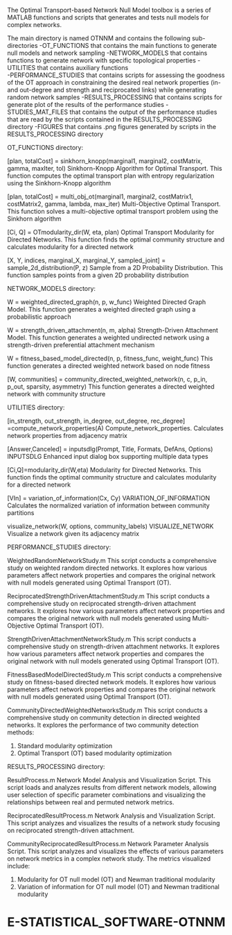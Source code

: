 The Optimal Transport-based Network Null Model toolbox
is a series of MATLAB functions and scripts that generates and tests 
null models for complex networks.

The main directory is named OTNNM and contains the following sub-directories
-OT_FUNCTIONS that contains the main functions to generate null models and network sampling
-NETWORK_MODELS that contains functions to generate network with specific topological properties
-UTILITIES that contains auxiliary functions  
-PERFORMANCE_STUDIES that contains scripts for assessing the goodness of the OT approach in constraining the desired real network properties (in- and out-degree and strength and reciprocated links) while generating random network samples
-RESULTS_PROCESSING that contains scripts for generate plot of the results of the performance studies
-STUDIES_MAT_FILES that contains the output of the performance studies that are read by the scripts contained in the RESULTS_PROCESSING directory
-FIGURES that contains .png figures generated by scripts in the RESULTS_PROCESSING directory

OT_FUNCTIONS directory: 
 
[plan, totalCost] = sinkhorn_knopp(marginal1, marginal2, costMatrix, gamma, maxIter, tol)
Sinkhorn-Knopp Algorithm for Optimal Transport. This function computes the optimal transport plan with entropy regularization using the Sinkhorn-Knopp algorithm 

[plan, totalCost] = multi_obj_ot(marginal1, marginal2, costMatrix1, costMatrix2, gamma, lambda, max_iter)
Multi-Objective Optimal Transport. This function solves a multi-objective optimal transport problem using the Sinkhorn algorithm

[Ci, Q] = OTmodularity_dir(W, eta, plan)
Optimal Transport Modularity for Directed Networks. This function finds the optimal community structure and calculates modularity for a directed network

[X, Y, indices, marginal_X, marginal_Y, sampled_joint] = sample_2d_distribution(P, z)
Sample from a 2D Probability Distribution. This function samples points from a given 2D probability distribution
  

NETWORK_MODELS directory:

W = weighted_directed_graph(n, p, w_func)
Weighted Directed Graph Model. This function generates a weighted directed graph using a probabilistic approach

W = strength_driven_attachment(n, m, alpha)
Strength-Driven Attachment Model. This function generates a weighted undirected network using a strength-driven preferential attachment mechanism

W = fitness_based_model_directed(n, p, fitness_func, weight_func)
This function generates a directed weighted network based on node fitness

[W, communities] = community_directed_weighted_network(n, c, p_in, p_out, sparsity, asymmetry)
This function generates a directed weighted network with community structure
  

UTILITIES directory:

[in_strength, out_strength, in_degree, out_degree, rec_degree] =compute_network_properties(A)
Compute_network_properties. Calculates network properties from adjacency matrix

[Answer,Canceled] = inputsdlg(Prompt, Title, Formats, DefAns, Options)
INPUTSDLG Enhanced input dialog box supporting multiple data types

[Ci,Q]=modularity_dir(W,eta)
Modularity for Directed Networks. This function finds the optimal community structure and calculates modularity for a directed network

[VIn] = variation_of_information(Cx, Cy)
VARIATION_OF_INFORMATION Calculates the normalized variation of information between community partitions

visualize_network(W, options, community_labels)
VISUALIZE_NETWORK Visualize a network given its adjacency matrix
    

PERFORMANCE_STUDIES directory:

WeightedRandomNetworkStudy.m
This script conducts a comprehensive study on weighted random directed networks.
It explores how various parameters affect network properties and compares the original network with null models generated using Optimal Transport (OT).

ReciprocatedStrengthDrivenAttachmentStudy.m
This script conducts a comprehensive study on reciprocated strength-driven attachment networks. It explores how various parameters affect network properties and compares the original network with null models generated using Multi-Objective Optimal Transport (OT).

StrengthDrivenAttachmentNetworkStudy.m
This script conducts a comprehensive study on strength-driven attachment networks.
It explores how various parameters affect network properties and compares the original network with null models generated using Optimal Transport (OT).
  
FitnessBasedModelDirectedStudy.m
This script conducts a comprehensive study on fitness-based directed network models.
It explores how various parameters affect network properties and compares the original network with null models generated using Optimal Transport (OT).
  
CommunityDirectedWeightedNetworksStudy.m
This script conducts a comprehensive study on community detection in directed weighted networks. It explores the performance of two community detection methods:
1) Standard modularity optimization
2) Optimal Transport (OT) based modularity optimization


RESULTS_PROCESSING directory:

ResultProcess.m
Network Model Analysis and Visualization Script. This script loads and analyzes results from different network models, allowing user selection of specific parameter combinations and visualizing the relationships between real and permuted network metrics.

ReciprocatedResultProcess.m
Network Analysis and Visualization Script. This script analyzes and visualizes the results of a network study focusing on reciprocated strength-driven attachment.

CommunityReciprocatedResultProcess.m
Network Parameter Analysis Script. This script analyzes and visualizes the effects of various parameters on network metrics in a complex network study. The metrics visualized include: 
1) Modularity for OT null model (OT) and Newman traditional modularity
2) Variation of information for OT null model (OT) and Newman traditional modularity   
# E-STATISTICAL_SOFTWARE-OTNNM
